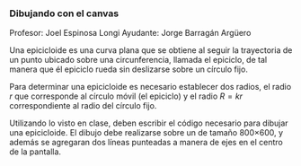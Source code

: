 ### Dibujando con el canvas

Profesor: Joel Espinosa Longi
Ayudante: Jorge Barragán Argüero

Una epicicloide es una curva plana que se obtiene al seguir la trayectoria de un punto ubicado sobre una circunferencia, llamada el epiciclo, de tal manera que él epiciclo rueda sin deslizarse sobre un círculo fijo.

Para determinar una epicicloide es necesario establecer dos radios, el radio $r$ que corresponde al círculo móvil (el epiciclo) y el radio $R = kr$ correspondiente al radio del círculo fijo.

Utilizando lo visto en clase, deben escribir el código necesario para dibujar una epicicloide. El dibujo debe realizarse sobre un <canvas> de tamaño 800×600, y además se agregaran dos líneas punteadas a manera de ejes en el centro de la pantalla.
